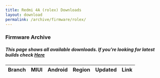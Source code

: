 ```yaml
---
title: Redmi 4A (rolex) Downloads
layout: download
permalink: /archive/firmware/rolex/
---
```


### Firmware Archive
##### This page shows all available downloads. If you're looking for latest builds check [Here](/firmware/rolex/)


<div class="table-responsive-md" id="table-wrapper">
<table id="firmware" class="compact table table-striped table-hover table-sm">
    <thead class="thead-dark">
        <tr>
            <th>Branch</th>
            <th>MIUI</th>
            <th>Android</th>
            <th>Region</th>
            <th>Updated</th>
            <th>Link</th>
        </tr>
    </thead>
    <script>loadFirmwareDownloads('rolex', 'full')</script>
</table>
</div>
